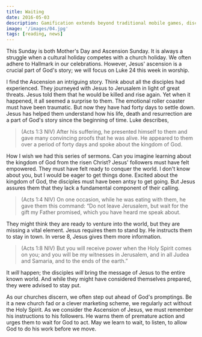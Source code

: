 ```yaml
---
title: Waiting
date: 2016-05-03
description: Gamification extends beyond traditional mobile games, discovering innovative strategies to incorporate game-like elements into non-gaming apps for enhanced
image: '/images/04.jpg'
tags: [reading, news]
---
```

 
This Sunday is both Mother's Day and Ascension Sunday. It is always a struggle when a cultural holiday competes with a church holiday. We often adhere to Hallmark in our celebrations. However, Jesus' ascension is a crucial part of God's story; we will focus on Luke 24 this week in worship. 

I find the Ascension an intriguing story. Think about all the disciples had experienced. They journeyed with Jesus to Jerusalem in light of great threats. Jesus told them that he would be killed and rise again. Yet when it happened, it all seemed a surprise to them. The emotional roller coaster must have been traumatic. But now they have had forty days to settle down. Jesus has helped them understand how his life, death and resurrection are a part of God's story since the beginning of time. Luke describes,

>(Acts 1:3 NIV) After his suffering, he presented himself to them and gave many convincing proofs that he was alive. He appeared to them over a period of forty days and spoke about the kingdom of God.

How I wish we had this series of sermons. Can you imagine learning about the kingdom of God from the risen Christ? Jesus' followers must have felt empowered. They must have felt ready to conquer the world. I don't know about you, but I would be eager to get things done. Excited about the kingdom of God, the disciples must have been antsy to get going. But Jesus assures them that they lack a fundamental component of their calling.

>(Acts 1:4 NIV) On one occasion, while he was eating with them, he gave them this command: “Do not leave Jerusalem, but wait for the gift my Father promised, which you have heard me speak about.

They might think they are ready to venture into the world, but they are missing a vital element. Jesus requires them to stand by. He instructs them to stay in town. In verse 8, Jesus gives them more information.

>(Acts 1:8 NIV) But you will receive power when the Holy Spirit comes on you; and you will be my witnesses in Jerusalem, and in all Judea and Samaria, and to the ends of the earth.”

It _will_ happen; the disciples _will_ bring the message of Jesus to the entire known world. And while they might have considered themselves prepared, they were advised to stay put.

As our churches discern, we often step out ahead of God's promptings. Be it a new church fad or a clever marketing scheme, we regularly act without the Holy Spirit. As we consider the Ascension of Jesus, we must remember his instructions to his followers. He warns them of premature action and urges them to wait for God to act. May we learn to wait, to listen, to allow God to do his work before we move.


